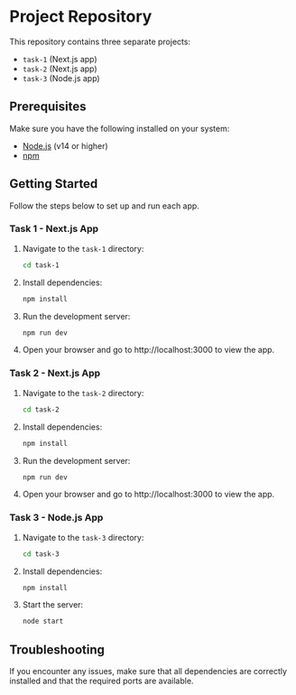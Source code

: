 # Project Repository

This repository contains three separate projects:

- `task-1` (Next.js app)
- `task-2` (Next.js app)
- `task-3` (Node.js app)

## Prerequisites

Make sure you have the following installed on your system:

- [Node.js](https://nodejs.org/) (v14 or higher)
- [npm](https://www.npmjs.com/)

## Getting Started

Follow the steps below to set up and run each app.

### Task 1 - Next.js App

1. Navigate to the `task-1` directory:
   ```bash
   cd task-1
   ```
2. Install dependencies:
   ```bash
   npm install
   ```
3. Run the development server:
   ```bash
   npm run dev
   ```
4. Open your browser and go to http://localhost:3000 to view the app.

### Task 2 - Next.js App

1. Navigate to the `task-2` directory:
   ```bash
   cd task-2
   ```
2. Install dependencies:
   ```bash
   npm install
   ```
3. Run the development server:
   ```bash
   npm run dev
   ```
4. Open your browser and go to http://localhost:3000 to view the app.

### Task 3 - Node.js App

1. Navigate to the `task-3` directory:
   ```bash
   cd task-3
   ```
2. Install dependencies:
   ```bash
   npm install
   ```
3. Start the server:
   ```bash
   node start
   ```

## Troubleshooting

If you encounter any issues, make sure that all dependencies are correctly installed and that the required ports are available.
